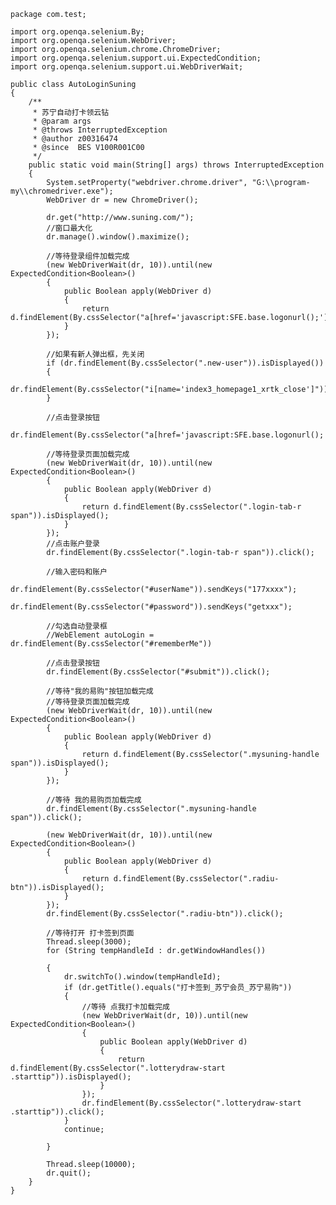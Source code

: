     package com.test;

    import org.openqa.selenium.By;
    import org.openqa.selenium.WebDriver;
    import org.openqa.selenium.chrome.ChromeDriver;
    import org.openqa.selenium.support.ui.ExpectedCondition;
    import org.openqa.selenium.support.ui.WebDriverWait;

    public class AutoLoginSuning
    {
        /**
         * 苏宁自动打卡领云钻
         * @param args
         * @throws InterruptedException
         * @author z00316474
         * @since  BES V100R001C00
         */
        public static void main(String[] args) throws InterruptedException
        {
            System.setProperty("webdriver.chrome.driver", "G:\\program-my\\chromedriver.exe");
            WebDriver dr = new ChromeDriver();

            dr.get("http://www.suning.com/");
            //窗口最大化
            dr.manage().window().maximize();

            //等待登录组件加载完成
            (new WebDriverWait(dr, 10)).until(new ExpectedCondition<Boolean>()
            {
                public Boolean apply(WebDriver d)
                {
                    return d.findElement(By.cssSelector("a[href='javascript:SFE.base.logonurl();']")).isDisplayed();
                }
            });

            //如果有新人弹出框，先关闭
            if (dr.findElement(By.cssSelector(".new-user")).isDisplayed())
            {
                dr.findElement(By.cssSelector("i[name='index3_homepage1_xrtk_close']")).click();
            }

            //点击登录按钮
            dr.findElement(By.cssSelector("a[href='javascript:SFE.base.logonurl();']")).click();

            //等待登录页面加载完成
            (new WebDriverWait(dr, 10)).until(new ExpectedCondition<Boolean>()
            {
                public Boolean apply(WebDriver d)
                {
                    return d.findElement(By.cssSelector(".login-tab-r span")).isDisplayed();
                }
            });
            //点击账户登录
            dr.findElement(By.cssSelector(".login-tab-r span")).click();

            //输入密码和账户
            dr.findElement(By.cssSelector("#userName")).sendKeys("177xxxx");
            dr.findElement(By.cssSelector("#password")).sendKeys("getxxx");

            //勾选自动登录框
            //WebElement autoLogin = dr.findElement(By.cssSelector("#rememberMe"))

            //点击登录按钮
            dr.findElement(By.cssSelector("#submit")).click();

            //等待"我的易购"按钮加载完成
            //等待登录页面加载完成
            (new WebDriverWait(dr, 10)).until(new ExpectedCondition<Boolean>()
            {
                public Boolean apply(WebDriver d)
                {
                    return d.findElement(By.cssSelector(".mysuning-handle span")).isDisplayed();
                }
            });

            //等待 我的易购页加载完成
            dr.findElement(By.cssSelector(".mysuning-handle span")).click();

            (new WebDriverWait(dr, 10)).until(new ExpectedCondition<Boolean>()
            {
                public Boolean apply(WebDriver d)
                {
                    return d.findElement(By.cssSelector(".radiu-btn")).isDisplayed();
                }
            });
            dr.findElement(By.cssSelector(".radiu-btn")).click();

            //等待打开 打卡签到页面
            Thread.sleep(3000);
            for (String tempHandleId : dr.getWindowHandles())

            {
                dr.switchTo().window(tempHandleId);
                if (dr.getTitle().equals("打卡签到_苏宁会员_苏宁易购"))
                {
                    //等待 点我打卡加载完成
                    (new WebDriverWait(dr, 10)).until(new ExpectedCondition<Boolean>()
                    {
                        public Boolean apply(WebDriver d)
                        {
                            return d.findElement(By.cssSelector(".lotterydraw-start .starttip")).isDisplayed();
                        }
                    });
                    dr.findElement(By.cssSelector(".lotterydraw-start .starttip")).click();
                }
                continue;

            }

            Thread.sleep(10000);
            dr.quit();
        }
    }
